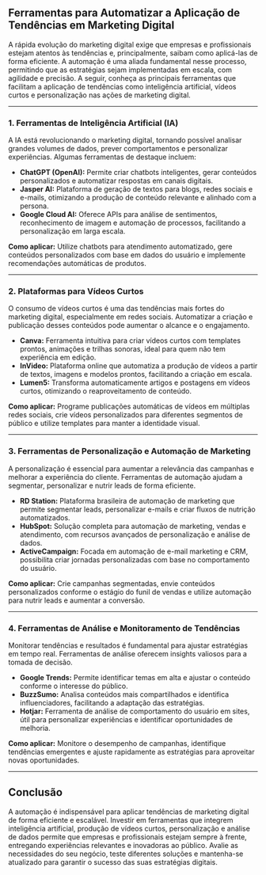 
## Ferramentas para Automatizar a Aplicação de Tendências em Marketing Digital

A rápida evolução do marketing digital exige que empresas e profissionais estejam atentos às tendências e, principalmente, saibam como aplicá-las de forma eficiente. A automação é uma aliada fundamental nesse processo, permitindo que as estratégias sejam implementadas em escala, com agilidade e precisão. A seguir, conheça as principais ferramentas que facilitam a aplicação de tendências como inteligência artificial, vídeos curtos e personalização nas ações de marketing digital.

---

### 1. **Ferramentas de Inteligência Artificial (IA)**

A IA está revolucionando o marketing digital, tornando possível analisar grandes volumes de dados, prever comportamentos e personalizar experiências. Algumas ferramentas de destaque incluem:

- **ChatGPT (OpenAI):** Permite criar chatbots inteligentes, gerar conteúdos personalizados e automatizar respostas em canais digitais.
- **Jasper AI:** Plataforma de geração de textos para blogs, redes sociais e e-mails, otimizando a produção de conteúdo relevante e alinhado com a persona.
- **Google Cloud AI:** Oferece APIs para análise de sentimentos, reconhecimento de imagem e automação de processos, facilitando a personalização em larga escala.

**Como aplicar:** Utilize chatbots para atendimento automatizado, gere conteúdos personalizados com base em dados do usuário e implemente recomendações automáticas de produtos.

---

### 2. **Plataformas para Vídeos Curtos**

O consumo de vídeos curtos é uma das tendências mais fortes do marketing digital, especialmente em redes sociais. Automatizar a criação e publicação desses conteúdos pode aumentar o alcance e o engajamento.

- **Canva:** Ferramenta intuitiva para criar vídeos curtos com templates prontos, animações e trilhas sonoras, ideal para quem não tem experiência em edição.
- **InVideo:** Plataforma online que automatiza a produção de vídeos a partir de textos, imagens e modelos prontos, facilitando a criação em escala.
- **Lumen5:** Transforma automaticamente artigos e postagens em vídeos curtos, otimizando o reaproveitamento de conteúdo.

**Como aplicar:** Programe publicações automáticas de vídeos em múltiplas redes sociais, crie vídeos personalizados para diferentes segmentos de público e utilize templates para manter a identidade visual.

---

### 3. **Ferramentas de Personalização e Automação de Marketing**

A personalização é essencial para aumentar a relevância das campanhas e melhorar a experiência do cliente. Ferramentas de automação ajudam a segmentar, personalizar e nutrir leads de forma eficiente.

- **RD Station:** Plataforma brasileira de automação de marketing que permite segmentar leads, personalizar e-mails e criar fluxos de nutrição automatizados.
- **HubSpot:** Solução completa para automação de marketing, vendas e atendimento, com recursos avançados de personalização e análise de dados.
- **ActiveCampaign:** Focada em automação de e-mail marketing e CRM, possibilita criar jornadas personalizadas com base no comportamento do usuário.

**Como aplicar:** Crie campanhas segmentadas, envie conteúdos personalizados conforme o estágio do funil de vendas e utilize automação para nutrir leads e aumentar a conversão.

---

### 4. **Ferramentas de Análise e Monitoramento de Tendências**

Monitorar tendências e resultados é fundamental para ajustar estratégias em tempo real. Ferramentas de análise oferecem insights valiosos para a tomada de decisão.

- **Google Trends:** Permite identificar temas em alta e ajustar o conteúdo conforme o interesse do público.
- **BuzzSumo:** Analisa conteúdos mais compartilhados e identifica influenciadores, facilitando a adaptação das estratégias.
- **Hotjar:** Ferramenta de análise de comportamento do usuário em sites, útil para personalizar experiências e identificar oportunidades de melhoria.

**Como aplicar:** Monitore o desempenho de campanhas, identifique tendências emergentes e ajuste rapidamente as estratégias para aproveitar novas oportunidades.

---

## **Conclusão**

A automação é indispensável para aplicar tendências de marketing digital de forma eficiente e escalável. Investir em ferramentas que integrem inteligência artificial, produção de vídeos curtos, personalização e análise de dados permite que empresas e profissionais estejam sempre à frente, entregando experiências relevantes e inovadoras ao público. Avalie as necessidades do seu negócio, teste diferentes soluções e mantenha-se atualizado para garantir o sucesso das suas estratégias digitais.
```
